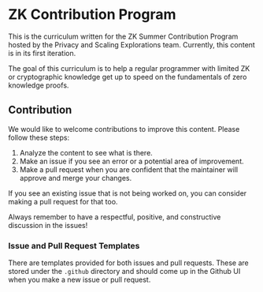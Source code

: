 # ZK Contribution Program

This is the curriculum written for the ZK Summer Contribution Program hosted by the Privacy and Scaling Explorations team. Currently, this content is in its first iteration.

The goal of this curriculum is to help a regular programmer with limited ZK or cryptographic knowledge get up to speed on the fundamentals of zero knowledge proofs.

## Contribution

We would like to welcome contributions to improve this content. Please follow these steps:

1. Analyze the content to see what is there.
2. Make an issue if you see an error or a potential area of improvement.
3. Make a pull request when you are confident that the maintainer will approve and merge your changes.

If you see an existing issue that is not being worked on, you can consider making a pull request for that too.

Always remember to have a respectful, positive, and constructive discussion in the issues!

### Issue and Pull Request Templates

There are templates provided for both issues and pull requests. These are stored under the `.github` directory and should come up in the Github UI when you make a new issue or pull request.
